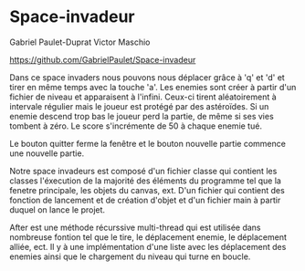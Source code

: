 # Space-invadeur
Gabriel Paulet-Duprat Victor Maschio

https://github.com/GabrielPaulet/Space-invadeur

Dans ce space invaders nous pouvons nous déplacer grâce à 'q' et 'd' et tirer en même temps avec la touche 'a'. Les enemies sont créer à partir d'un fichier de niveau et 
apparaisent à l'infini. Ceux-ci tirent aléatoirement à intervale régulier mais le joueur est protégé par des astéroïdes. Si un enemie descend trop bas le joueur perd la partie, de même si ses vies tombent
à zéro. Le score s'incrémente de 50 à chaque enemie tué.

Le bouton quitter ferme la fenêtre et le bouton nouvelle partie commence une nouvelle partie.

Notre space invadeurs est composé d'un fichier classe qui contient les classes l'éxecution de la majorité des éléments du programme tel que la fenetre principale,
les objets du canvas, ext. D'un fichier qui contient des fonction de lancement et de création d'objet et d'un fichier main à partir duquel on lance le projet.

After est une méthode récurssive multi-thread qui est utilisée dans nombreuse fontion tel que le tire, le déplacement enemie, le déplacement alliée, ect.
Il y à une implémentation d'une liste avec les déplacement des enemies ainsi que le chargement du niveau qui turne en boucle.


